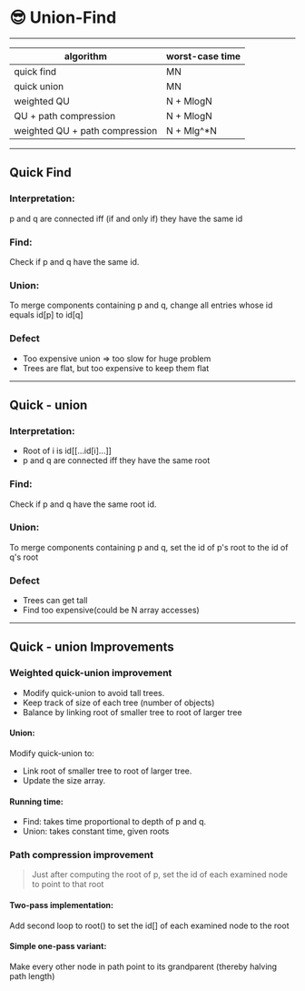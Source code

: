 # :sunglasses: Union-Find
---
algorithm | worst-case time
--------- | ---------------
quick find | MN
quick union | MN
weighted QU | N + MlogN
QU + path compression | N + MlogN
weighted QU + path compression | N + Mlg^*N

---
## Quick Find
### Interpretation:
p and q are connected iff (if and only if) they have the same id
### Find:
Check if p and q have the same id.
### Union:
To merge components containing p and q, change all entries whose id equals id[p] to id[q]
### Defect
*    Too expensive union => too slow for huge problem
*    Trees are flat, but too expensive to keep them flat
---
## Quick - union
### Interpretation:
*    Root of i is id[[...id[i]...]]
*    p and q are connected iff they have the same root
### Find:
Check if p and q have the same root id.
### Union:
To merge components containing p and q, set the id of p's root to the id of q's root
### Defect
*    Trees can get tall
*    Find too expensive(could be N array accesses)
---
## Quick - union Improvements
### Weighted quick-union improvement
*    Modify quick-union to avoid tall trees.
*    Keep track of size of each tree (number of objects)
*    Balance by linking root of smaller tree to root of larger tree
#### Union:
Modify quick-union to:
*    Link root of smaller tree to root of larger tree.
*    Update the size array.
#### Running time:
*    Find: takes time proportional to depth of p and q.
*    Union: takes constant time, given roots
### Path compression improvement 
>Just after computing the root of p, set the id of each examined node to point to that root
#### Two-pass implementation: 
Add second loop to root() to set the id[] of each examined node to the root
#### Simple one-pass variant:
Make every other node in path point to its grandparent (thereby halving path length)
